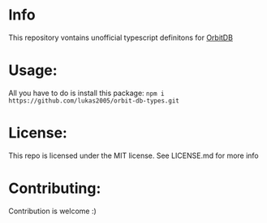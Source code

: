 # Info
This repository vontains unofficial typescript definitons for [OrbitDB](https://github.com/orbitdb/orbit-db)


# Usage:
All you have to do is install this package:
`npm i https://github.com/lukas2005/orbit-db-types.git`

# License:
This repo is licensed under the MIT license. See LICENSE.md for more info

# Contributing:
Contribution is welcome :)
